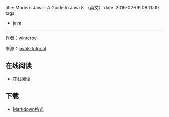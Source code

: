 title: Modern Java - A Guide to Java 8 （英文）
date: 2016-02-09 08:11:09
tags:
  - java
---

作者：[winterbe](https://github.com/winterbe)

来源：[java8-tutorial](https://github.com/winterbe/java8-tutorial)

<!--more-->

## 在线阅读 ##

+ [在线阅读](https://github.com/winterbe/java8-tutorial)

## 下载 ##

+ [Markdown格式](https://github.com/winterbe/java8-tutorial/archive/master.zip)